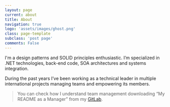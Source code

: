 ```yaml
---
layout: page
current: about
title: About
navigation: true
logo: 'assets/images/ghost.png'
class: page-template
subclass: 'post page'
comments: False
---
```


 I'm a design patterns and SOLID principles enthusiastic. I’m specialized in .NET technologies, back-end code, SOA architectures and systems integration.

During the past years I’ve been working as a technical leader in multiple international projects managing teams and empowering its members.

> You can check how I understand team management downloading “My README as a Manager” from my [GitLab](https://gitlab.com/albertoabelleira).